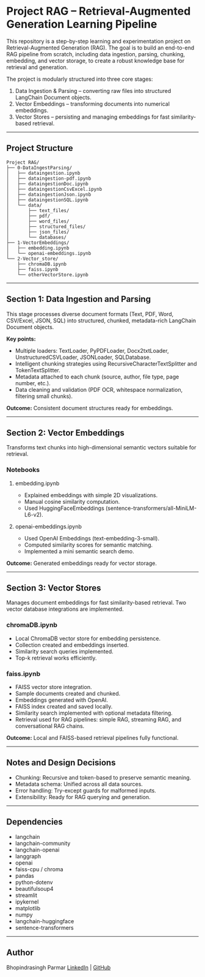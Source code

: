 # Project RAG – Retrieval-Augmented Generation Learning Pipeline

This repository is a step-by-step learning and experimentation project on Retrieval-Augmented Generation (RAG). The goal is to build an end-to-end RAG pipeline from scratch, including data ingestion, parsing, chunking, embedding, and vector storage, to create a robust knowledge base for retrieval and generation.

The project is modularly structured into three core stages:

1. Data Ingestion & Parsing – converting raw files into structured LangChain Document objects.
2. Vector Embeddings – transforming documents into numerical embeddings.
3. Vector Stores – persisting and managing embeddings for fast similarity-based retrieval.

---

## Project Structure

```
Project RAG/
├── 0-DataIngestParsing/
│   ├── dataingestion.ipynb
│   ├── dataingestion-pdf.ipynb
│   ├── dataingestionDoc.ipynb
│   ├── dataingestionCsvExcel.ipynb
│   ├── dataingestionJson.ipynb
│   ├── dataingestionSQL.ipynb
│   └── data/
│       ├── text_files/
│       ├── pdf/
│       ├── word_files/
│       ├── structured_files/
│       ├── json_files/
│       └── databases/
├── 1-VectorEmbeddings/
│   ├── embedding.ipynb
│   └── openai-embeddings.ipynb
└── 2-Vector_store/
    ├── chromaDB.ipynb
    ├── faiss.ipynb
    └── otherVectorStore.ipynb
```

---

## Section 1: Data Ingestion and Parsing

This stage processes diverse document formats (Text, PDF, Word, CSV/Excel, JSON, SQL) into structured, chunked, metadata-rich LangChain Document objects.

**Key points:**

* Multiple loaders: TextLoader, PyPDFLoader, Docx2txtLoader, UnstructuredCSVLoader, JSONLoader, SQLDatabase.
* Intelligent chunking strategies using RecursiveCharacterTextSplitter and TokenTextSplitter.
* Metadata attached to each chunk (source, author, file type, page number, etc.).
* Data cleaning and validation (PDF OCR, whitespace normalization, filtering small chunks).

**Outcome:** Consistent document structures ready for embeddings.

---

## Section 2: Vector Embeddings

Transforms text chunks into high-dimensional semantic vectors suitable for retrieval.

### Notebooks

1. embedding.ipynb

   * Explained embeddings with simple 2D visualizations.
   * Manual cosine similarity computation.
   * Used HuggingFaceEmbeddings (sentence-transformers/all-MiniLM-L6-v2).

2. openai-embeddings.ipynb

   * Used OpenAI Embeddings (text-embedding-3-small).
   * Computed similarity scores for semantic matching.
   * Implemented a mini semantic search demo.

**Outcome:** Generated embeddings ready for vector storage.

---

## Section 3: Vector Stores

Manages document embeddings for fast similarity-based retrieval. Two vector database integrations are implemented.

### chromaDB.ipynb

* Local ChromaDB vector store for embedding persistence.
* Collection created and embeddings inserted.
* Similarity search queries implemented.
* Top-k retrieval works efficiently.

### faiss.ipynb

* FAISS vector store integration.
* Sample documents created and chunked.
* Embeddings generated with OpenAI.
* FAISS index created and saved locally.
* Similarity search implemented with optional metadata filtering.
* Retrieval used for RAG pipelines: simple RAG, streaming RAG, and conversational RAG chains.

**Outcome:** Local and FAISS-based retrieval pipelines fully functional.

---

## Notes and Design Decisions

* Chunking: Recursive and token-based to preserve semantic meaning.
* Metadata schema: Unified across all data sources.
* Error handling: Try-except guards for malformed inputs.
* Extensibility: Ready for RAG querying and generation.

---

## Dependencies

* langchain
* langchain-community
* langchain-openai
* langgraph
* openai
* faiss-cpu / chroma
* pandas
* python-dotenv
* beautifulsoup4
* streamlit
* ipykernel
* matplotlib
* numpy
* langchain-huggingface
* sentence-transformers

---

## Author

Bhopindrasingh Parmar
[LinkedIn](https://www.linkedin.com/in/bhupenparmar/) | [GitHub](https://github.com/bhupencoD3)
